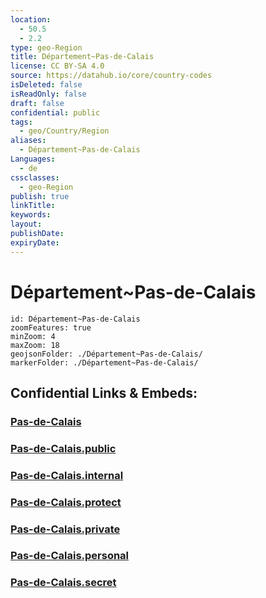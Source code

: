 ```yaml
---
location:
  - 50.5
  - 2.2
type: geo-Region
title: Département~Pas-de-Calais
license: CC BY-SA 4.0
source: https://datahub.io/core/country-codes
isDeleted: false
isReadOnly: false
draft: false
confidential: public
tags:
  - geo/Country/Region
aliases:
  - Département~Pas-de-Calais
Languages:
  - de
cssclasses:
  - geo-Region
publish: true
linkTitle:
keywords:
layout:
publishDate:
expiryDate:
---
```


# Département~Pas-de-Calais

```leaflet
id: Département~Pas-de-Calais
zoomFeatures: true 
minZoom: 4 
maxZoom: 18
geojsonFolder: ./Département~Pas-de-Calais/
markerFolder: ./Département~Pas-de-Calais/
```


## Confidential Links & Embeds: 

### [Pas-de-Calais](/_Standards/Earth/Continent/Europe/Europe~West/France/regions~France/Hauts-de-France/departments~Hauts-de-France/Pas-de-Calais.md) 

### [Pas-de-Calais.public](/_public/Earth/Continent/Europe/Europe~West/France/regions~France/Hauts-de-France/departments~Hauts-de-France/Pas-de-Calais.public.md) 

### [Pas-de-Calais.internal](/_internal/Earth/Continent/Europe/Europe~West/France/regions~France/Hauts-de-France/departments~Hauts-de-France/Pas-de-Calais.internal.md) 

### [Pas-de-Calais.protect](/_protect/Earth/Continent/Europe/Europe~West/France/regions~France/Hauts-de-France/departments~Hauts-de-France/Pas-de-Calais.protect.md) 

### [Pas-de-Calais.private](/_private/Earth/Continent/Europe/Europe~West/France/regions~France/Hauts-de-France/departments~Hauts-de-France/Pas-de-Calais.private.md) 

### [Pas-de-Calais.personal](/_personal/Earth/Continent/Europe/Europe~West/France/regions~France/Hauts-de-France/departments~Hauts-de-France/Pas-de-Calais.personal.md) 

### [Pas-de-Calais.secret](/_secret/Earth/Continent/Europe/Europe~West/France/regions~France/Hauts-de-France/departments~Hauts-de-France/Pas-de-Calais.secret.md)

